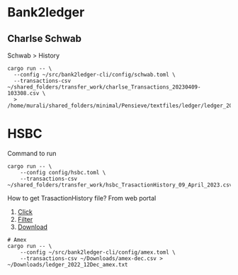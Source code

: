 
# Bank2ledger

## Charlse Schwab

Schwab > History
```
cargo run -- \
  --config ~/src/bank2ledger-cli/config/schwab.toml \
  --transactions-csv ~/shared_folders/transfer_work/charlse_Transactions_20230409-103308.csv \
  > /home/murali/shared_folders/minimal/Pensieve/textfiles/ledger/ledger_2023_03Mar_schwab.ledger
```

# HSBC

Command to run
```
cargo run -- \
    --config config/hsbc.toml \
    --transactions-csv ~/shared_folders/transfer_work/hsbc_TrasactionHistory_09_April_2023.csv
```
How to get TrasactionHistory file?
From web portal
1. [Click](assets/hsbc/1_click.png)
2. [Filter](assets/hsbc/2_Filter_for_dates.png)
3. [Download](assets/hsbc/3_download.png)

```
# Amex
cargo run -- \
    --config ~/src/bank2ledger-cli/config/amex.toml \
    --transactions-csv ~/Downloads/amex-dec.csv > ~/Downloads/ledger_2022_12Dec_amex.txt
```
